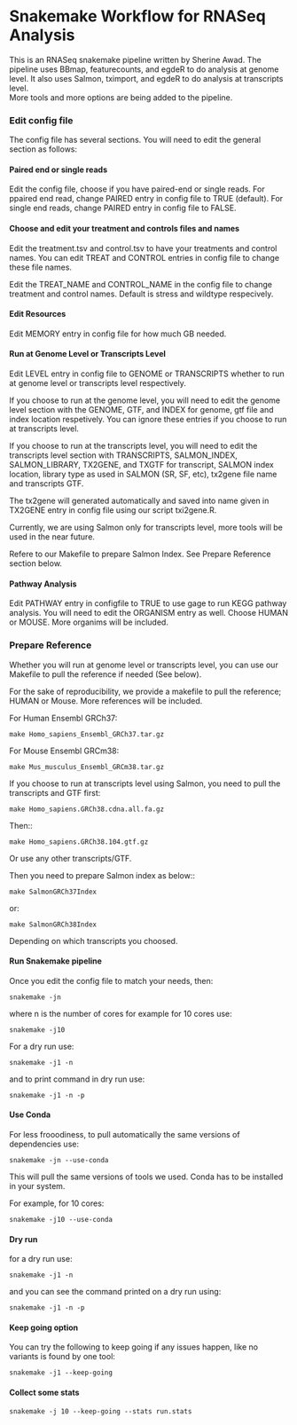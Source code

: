 Snakemake Workflow for RNASeq Analysis 
==========================================================================


This is an RNASeq snakemake pipeline written by Sherine Awad. 
The pipeline uses BBmap, featurecounts, and egdeR to do analysis at genome level. It also uses Salmon, tximport, and egdeR to do analysis at transcripts level.  
More tools and more options are being added to the pipeline. 

### Edit config file 

The config file has several sections. You will need to edit the general section as follows: 

#### Paired end or single reads 

Edit the config file, choose if you have paired-end or single reads. For ppaired end read, change PAIRED entry in config file to TRUE (default). For single end reads, change PAIRED entry in config file to FALSE. 


#### Choose and edit your treatment and controls files and names

Edit the treatment.tsv and control.tsv to have your treatments and control names.  You can edit TREAT and CONTROL entries in config file to change these file names. 

Edit the TREAT_NAME  and CONTROL_NAME in the config file to change treatment and control names. Default is stress and wildtype respecively. 


#### Edit Resources 

Edit MEMORY entry in config file for how much GB needed. 

#### Run at Genome Level or Transcripts Level 

Edit LEVEL entry in config file to GENOME or TRANSCRIPTS whether to run at genome level or transcripts level respectively. 
 

If you choose to run at the genome level, you will need to edit the genome level section with the GENOME, GTF, and INDEX for genome, gtf file and index location respetively. You can ignore these entries if you choose to run at transcripts level.  

If you choose to run at the transcripts level, you will need to edit the transcripts level section with TRANSCRIPTS, SALMON_INDEX, SALMON_LIBRARY, TX2GENE, and TXGTF for transcript, SALMON index location, library type as used in SALMON (SR, SF, etc), tx2gene file name and transcripts GTF. 

The tx2gene will generated automatically and saved into name given in TX2GENE entry in config file using our script txi2gene.R. 

Currently, we are using Salmon only for transcripts level, more tools will be used in the near future. 

Refere to our Makefile to prepare Salmon Index. See Prepare Reference section below. 

#### Pathway Analysis 

Edit PATHWAY entry in configfile to TRUE to use gage to run KEGG pathway analysis. 
You will need to edit the ORGANISM entry as well. Choose HUMAN or MOUSE. More organims will be included. 


### Prepare Reference

Whether you will run at genome level or transcripts level, you can use our  Makefile to pull the reference if needed (See below). 

For the sake of reproducibility, we provide a makefile to pull the reference; HUMAN or Mouse. More references will be included.


For Human Ensembl GRCh37:


    make Homo_sapiens_Ensembl_GRCh37.tar.gz

For Mouse Ensembl GRCm38:


    make Mus_musculus_Ensembl_GRCm38.tar.gz

If you choose to run at transcripts level using Salmon, you need to pull the transcripts and GTF first: 


    make Homo_sapiens.GRCh38.cdna.all.fa.gz

Then::


    make Homo_sapiens.GRCh38.104.gtf.gz

Or use any other transcripts/GTF.  


Then you need to prepare Salmon index as below:: 

   
    make SalmonGRCh37Index

or: 

    make SalmonGRCh38Index


Depending on which transcripts you choosed. 


#### Run Snakemake pipeline 

Once you edit the config file to match your needs, then:  


    snakemake -jn 

where n is the number of cores for example for 10 cores use:


    snakemake -j10 


For a dry run use: 
  
  
    snakemake -j1 -n 


and to print command in dry run use: 

  
    snakemake -j1 -n -p 

  
#### Use Conda 

For less frooodiness, to pull automatically the same versions of dependencies use:

    snakemake -jn --use-conda

This will pull the same versions of tools we used. Conda has to be installed in your system.

For example, for 10 cores:

    snakemake -j10 --use-conda


#### Dry run 

for a dry run use:

    snakemake -j1 -n

and you can see the command printed on a dry run using:

    snakemake -j1 -n -p


#### Keep going option 


You can try the following to keep going if any issues happen, like no variants is found by one tool:

    snakemake -j1 --keep-going


#### Collect some stats 

    snakemake -j 10 --keep-going --stats run.stats


 
